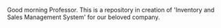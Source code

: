 Good morning Professor. This is a repository in creation of 'Inventory and Sales Management System' for our beloved company.
